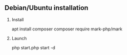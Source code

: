 ## Debian/Ubuntu installation

 1. Install
 
    apt install composer
    composer require mark-php/mark
 
 2. Launch    

    php start.php start -d